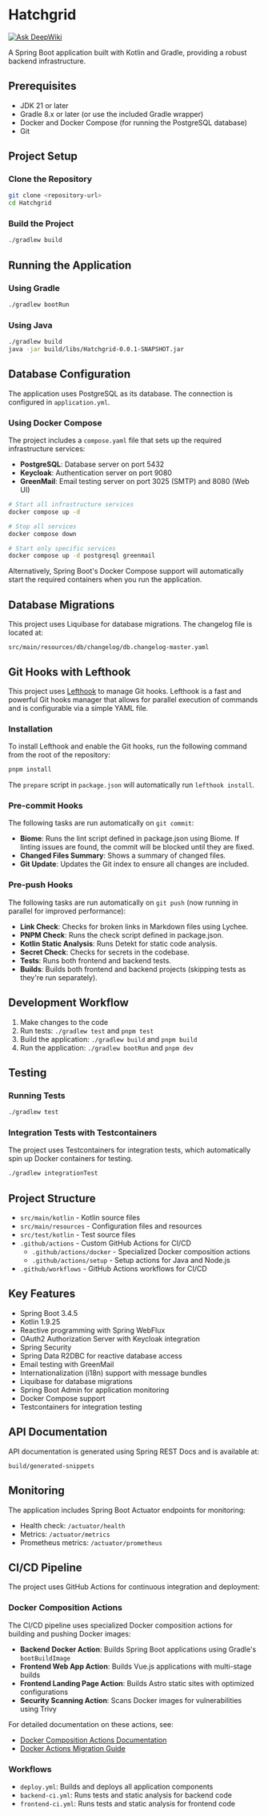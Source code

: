 # Hatchgrid

[![Ask DeepWiki](https://deepwiki.com/badge.svg)](https://deepwiki.com/dallay/hatchgrid)

A Spring Boot application built with Kotlin and Gradle, providing a robust backend infrastructure.

## Prerequisites

- JDK 21 or later
- Gradle 8.x or later (or use the included Gradle wrapper)
- Docker and Docker Compose (for running the PostgreSQL database)
- Git

## Project Setup

### Clone the Repository

```bash
git clone <repository-url>
cd Hatchgrid
```

### Build the Project

```bash
./gradlew build
```

## Running the Application

### Using Gradle

```bash
./gradlew bootRun
```

### Using Java

```bash
./gradlew build
java -jar build/libs/Hatchgrid-0.0.1-SNAPSHOT.jar
```

## Database Configuration

The application uses PostgreSQL as its database. The connection is configured in `application.yml`.

### Using Docker Compose

The project includes a `compose.yaml` file that sets up the required infrastructure services:

- **PostgreSQL**: Database server on port 5432
- **Keycloak**: Authentication server on port 9080
- **GreenMail**: Email testing server on port 3025 (SMTP) and 8080 (Web UI)

```bash
# Start all infrastructure services
docker compose up -d

# Stop all services
docker compose down

# Start only specific services
docker compose up -d postgresql greenmail
```

Alternatively, Spring Boot's Docker Compose support will automatically start the required containers when you run the application.

## Database Migrations

This project uses Liquibase for database migrations. The changelog file is located at:

```text
src/main/resources/db/changelog/db.changelog-master.yaml
```

## Git Hooks with Lefthook

This project uses [Lefthook](https://github.com/evilmartians/lefthook) to manage Git hooks. Lefthook is a fast and powerful Git hooks manager that allows for parallel execution of commands and is configurable via a simple YAML file.

### Installation

To install Lefthook and enable the Git hooks, run the following command from the root of the repository:

```bash
pnpm install
```

The `prepare` script in `package.json` will automatically run `lefthook install`.

### Pre-commit Hooks

The following tasks are run automatically on `git commit`:

- **Biome**: Runs the lint script defined in package.json using Biome. If linting issues are found, the commit will be blocked until they are fixed.
- **Changed Files Summary**: Shows a summary of changed files.
- **Git Update**: Updates the Git index to ensure all changes are included.

### Pre-push Hooks

The following tasks are run automatically on `git push` (now running in parallel for improved performance):

- **Link Check**: Checks for broken links in Markdown files using Lychee.
- **PNPM Check**: Runs the check script defined in package.json.
- **Kotlin Static Analysis**: Runs Detekt for static code analysis.
- **Secret Check**: Checks for secrets in the codebase.
- **Tests**: Runs both frontend and backend tests.
- **Builds**: Builds both frontend and backend projects (skipping tests as they're run separately).

## Development Workflow

1. Make changes to the code
2. Run tests: `./gradlew test` and `pnpm test`
3. Build the application: `./gradlew build` and `pnpm build`
4. Run the application: `./gradlew bootRun` and `pnpm dev`

## Testing

### Running Tests

```bash
./gradlew test
```

### Integration Tests with Testcontainers

The project uses Testcontainers for integration tests, which automatically spin up Docker containers for testing.

```bash
./gradlew integrationTest
```

## Project Structure

- `src/main/kotlin` - Kotlin source files
- `src/main/resources` - Configuration files and resources
- `src/test/kotlin` - Test source files
- `.github/actions` - Custom GitHub Actions for CI/CD
  - `.github/actions/docker` - Specialized Docker composition actions
  - `.github/actions/setup` - Setup actions for Java and Node.js
- `.github/workflows` - GitHub Actions workflows for CI/CD

## Key Features

- Spring Boot 3.4.5
- Kotlin 1.9.25
- Reactive programming with Spring WebFlux
- OAuth2 Authorization Server with Keycloak integration
- Spring Security
- Spring Data R2DBC for reactive database access
- Email testing with GreenMail
- Internationalization (i18n) support with message bundles
- Liquibase for database migrations
- Spring Boot Admin for application monitoring
- Docker Compose support
- Testcontainers for integration testing

## API Documentation

API documentation is generated using Spring REST Docs and is available at:

```shell
build/generated-snippets
```

## Monitoring

The application includes Spring Boot Actuator endpoints for monitoring:

- Health check: `/actuator/health`
- Metrics: `/actuator/metrics`
- Prometheus metrics: `/actuator/prometheus`

## CI/CD Pipeline

The project uses GitHub Actions for continuous integration and deployment:

### Docker Composition Actions

The CI/CD pipeline uses specialized Docker composition actions for building and pushing Docker images:

- **Backend Docker Action**: Builds Spring Boot applications using Gradle's `bootBuildImage`
- **Frontend Web App Action**: Builds Vue.js applications with multi-stage builds
- **Frontend Landing Page Action**: Builds Astro static sites with optimized configurations
- **Security Scanning Action**: Scans Docker images for vulnerabilities using Trivy

For detailed documentation on these actions, see:

- [Docker Composition Actions Documentation](docs/workflows/docker-composition-actions.md)
- [Docker Actions Migration Guide](docs/workflows/docker-actions-migration-guide.md)

### Workflows

- `deploy.yml`: Builds and deploys all application components
- `backend-ci.yml`: Runs tests and static analysis for backend code
- `frontend-ci.yml`: Runs tests and static analysis for frontend code
